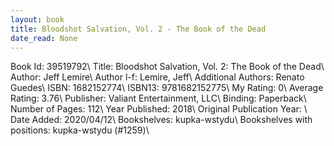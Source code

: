 ```yaml
---
layout: book
title: Bloodshot Salvation, Vol. 2 - The Book of the Dead
date_read: None
---
```


Book Id: 39519792\ 
Title: Bloodshot Salvation, Vol. 2: The Book of the Dead\ 
Author: Jeff Lemire\ 
Author l-f: Lemire, Jeff\ 
Additional Authors: Renato Guedes\ 
ISBN: 1682152774\ 
ISBN13: 9781682152775\ 
My Rating: 0\ 
Average Rating: 3.76\ 
Publisher: Valiant Entertainment, LLC\ 
Binding: Paperback\ 
Number of Pages: 112\ 
Year Published: 2018\ 
Original Publication Year: \ 
Date Added: 2020/04/12\ 
Bookshelves: kupka-wstydu\ 
Bookshelves with positions: kupka-wstydu (#1259)\ 


